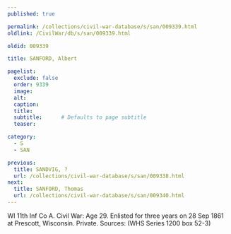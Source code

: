 ```yaml
---
published: true

permalink: /collections/civil-war-database/s/san/009339.html
oldlink: /CivilWar/db/s/san/009339.html

oldid: 009339

title: SANFORD, Albert

pagelist:
  exclude: false
  order: 9339
  image: 
  alt:
  caption:
  title:
  subtitle:      # Defaults to page subtitle
  teaser:

category: 
  - S 
  - SAN

previous:
  title: SANDVIG, ?
  url: /collections/civil-war-database/s/san/009338.html  
next:
  title: SANFORD, Thomas
  url: /collections/civil-war-database/s/san/009340.html   
---
```

WI 11th Inf Co A. Civil War: Age 29. Enlisted for three years on 28 Sep 1861 at Prescott, Wisconsin. Private. Sources: (WHS Series 1200 box 52-3)